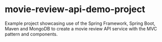 # movie-review-api-demo-project
Example project showcasing use of the Spring Framework, Spring Boot, Maven and MongoDB to create a movie review API service with the MVC pattern and components. 

